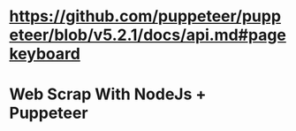 # https://github.com/puppeteer/puppeteer/blob/v5.2.1/docs/api.md#pagekeyboard

# Web Scrap With NodeJs + Puppeteer
